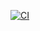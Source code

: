 [![CI](https://github.com/theCodeForgerHQ/tds-make/actions/workflows/main.yml/badge.svg)](https://github.com/theCodeForgerHQ/tds-make/actions/workflows/main.yml)
